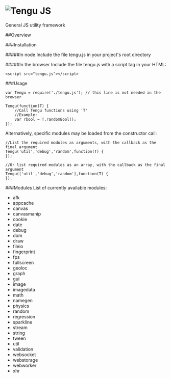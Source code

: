 ![Tengu JS](https://raw.github.com/isaymatato/tengu/master/assets/logo.png)
========

General JS utility framework

##Overview

###Installation

#####In node
Include the file tengu.js in your project's root directory

#####In the browser
Include the file tengu.js with a script tag in your HTML:

`<script src="tengu.js"></script>`

###Usage
```
var Tengu = require('./tengu.js'); // this line is not needed in the browser

Tengu(function(T) {
	//Call Tengu functions using 'T'
	//Example:
	var rbool = T.randomBool();
});
```

Alternatively, specific modules may be loaded from the constructor call:
```
//List the required modules as arguments, with the callback as the final argument
Tengu('util','debug','random',function(T) {
});

//Or list required modules as an array, with the callback as the final argument
Tengu(['util','debug','random'],function(T) {
});
```

###Modules
List of currently available modules:

- afk
- appcache
- canvas
- canvasmanip
- cookie
- date
- debug
- dom
- draw
- fileio
- fingerprint
- fps
- fullscreen
- geoloc
- graph
- gui
- image
- imagedata
- math
- namegen
- physics
- random
- regression
- sparkline
- stream
- string
- tween
- util
- validation
- websocket
- webstorage
- webworker
- xhr



